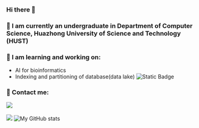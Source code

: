 ### Hi there 👋

<!--
**dingzr2001/dingzr2001** is a ✨ _special_ ✨ repository because its `README.md` (this file) appears on your GitHub profile.

Here are some ideas to get you started:

- 🔭 I’m currently working on ...
- 🌱 I’m currently learning ...
- 👯 I’m looking to collaborate on ...
- 🤔 I’m looking for help with ...
- 💬 Ask me about ...
- 📫 How to reach me: ...
- 😄 Pronouns: ...
- ⚡ Fun fact: ...
-->

### 👔 I am currently an undergraduate in Department of Computer Science, Huazhong University of Science and Technology (HUST)
### 📖 I am learning and working on:
- AI for bioinformatics
- Indexing and partitioning of database(data lake)
![Static Badge](https://img.shields.io/badge/:badgeContent)
### 📧 Contact me: <p><a href="dingzr2001@gmail.com"><img src="https://img.shields.io/static/v1?label=Email&message=dingzr2001@gmail.com&color=blue"/></a></p>
![](https://github-readme-stats.vercel.app/api/top-langs/?username=dingzr2001&theme=dark&layout=compact&hide=css,html)
![My GitHub stats](https://github-readme-stats.vercel.app/api?username=dingzr2001&show_icons=true&theme=radical)
